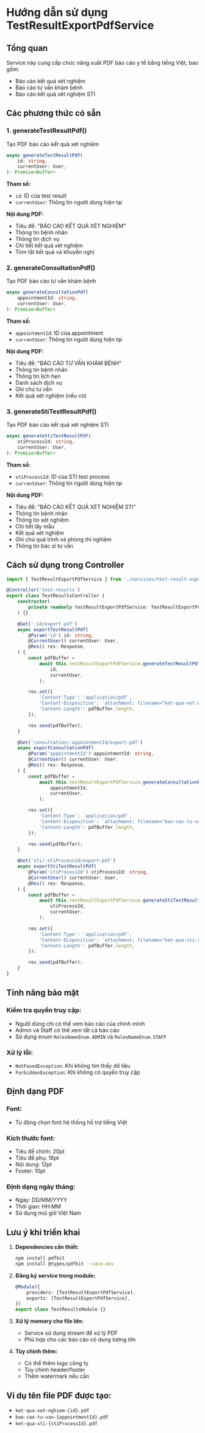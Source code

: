 # Hướng dẫn sử dụng TestResultExportPdfService

## Tổng quan

Service này cung cấp chức năng xuất PDF báo cáo y tế bằng tiếng Việt, bao gồm:

- Báo cáo kết quả xét nghiệm
- Báo cáo tư vấn khám bệnh
- Báo cáo kết quả xét nghiệm STI

## Các phương thức có sẵn

### 1. generateTestResultPdf()

Tạo PDF báo cáo kết quả xét nghiệm

```typescript
async generateTestResultPdf(
    id: string,
    currentUser: User,
): Promise<Buffer>
```

**Tham số:**

- `id`: ID của test result
- `currentUser`: Thông tin người dùng hiện tại

**Nội dung PDF:**

- Tiêu đề: "BÁO CÁO KẾT QUẢ XÉT NGHIỆM"
- Thông tin bệnh nhân
- Thông tin dịch vụ
- Chi tiết kết quả xét nghiệm
- Tóm tắt kết quả và khuyến nghị

### 2. generateConsultationPdf()

Tạo PDF báo cáo tư vấn khám bệnh

```typescript
async generateConsultationPdf(
    appointmentId: string,
    currentUser: User,
): Promise<Buffer>
```

**Tham số:**

- `appointmentId`: ID của appointment
- `currentUser`: Thông tin người dùng hiện tại

**Nội dung PDF:**

- Tiêu đề: "BÁO CÁO TƯ VẤN KHÁM BỆNH"
- Thông tin bệnh nhân
- Thông tin lịch hẹn
- Danh sách dịch vụ
- Ghi chú tư vấn
- Kết quả xét nghiệm (nếu có)

### 3. generateStiTestResultPdf()

Tạo PDF báo cáo kết quả xét nghiệm STI

```typescript
async generateStiTestResultPdf(
    stiProcessId: string,
    currentUser: User,
): Promise<Buffer>
```

**Tham số:**

- `stiProcessId`: ID của STI test process
- `currentUser`: Thông tin người dùng hiện tại

**Nội dung PDF:**

- Tiêu đề: "BÁO CÁO KẾT QUẢ XÉT NGHIỆM STI"
- Thông tin bệnh nhân
- Thông tin xét nghiệm
- Chi tiết lấy mẫu
- Kết quả xét nghiệm
- Ghi chú quá trình và phòng thí nghiệm
- Thông tin bác sĩ tư vấn

## Cách sử dụng trong Controller

```typescript
import { TestResultExportPdfService } from './services/test-result-export-pdf.service';

@Controller('test-results')
export class TestResultsController {
    constructor(
        private readonly testResultExportPdfService: TestResultExportPdfService,
    ) {}

    @Get(':id/export-pdf')
    async exportTestResultPdf(
        @Param('id') id: string,
        @CurrentUser() currentUser: User,
        @Res() res: Response,
    ) {
        const pdfBuffer =
            await this.testResultExportPdfService.generateTestResultPdf(
                id,
                currentUser,
            );

        res.set({
            'Content-Type': 'application/pdf',
            'Content-Disposition': `attachment; filename="ket-qua-xet-nghiem-${id}.pdf"`,
            'Content-Length': pdfBuffer.length,
        });

        res.send(pdfBuffer);
    }

    @Get('consultation/:appointmentId/export-pdf')
    async exportConsultationPdf(
        @Param('appointmentId') appointmentId: string,
        @CurrentUser() currentUser: User,
        @Res() res: Response,
    ) {
        const pdfBuffer =
            await this.testResultExportPdfService.generateConsultationPdf(
                appointmentId,
                currentUser,
            );

        res.set({
            'Content-Type': 'application/pdf',
            'Content-Disposition': `attachment; filename="bao-cao-tu-van-${appointmentId}.pdf"`,
            'Content-Length': pdfBuffer.length,
        });

        res.send(pdfBuffer);
    }

    @Get('sti/:stiProcessId/export-pdf')
    async exportStiTestResultPdf(
        @Param('stiProcessId') stiProcessId: string,
        @CurrentUser() currentUser: User,
        @Res() res: Response,
    ) {
        const pdfBuffer =
            await this.testResultExportPdfService.generateStiTestResultPdf(
                stiProcessId,
                currentUser,
            );

        res.set({
            'Content-Type': 'application/pdf',
            'Content-Disposition': `attachment; filename="ket-qua-sti-${stiProcessId}.pdf"`,
            'Content-Length': pdfBuffer.length,
        });

        res.send(pdfBuffer);
    }
}
```

## Tính năng bảo mật

### Kiểm tra quyền truy cập:

- Người dùng chỉ có thể xem báo cáo của chính mình
- Admin và Staff có thể xem tất cả báo cáo
- Sử dụng enum `RolesNameEnum.ADMIN` và `RolesNameEnum.STAFF`

### Xử lý lỗi:

- `NotFoundException`: Khi không tìm thấy dữ liệu
- `ForbiddenException`: Khi không có quyền truy cập

## Định dạng PDF

### Font:

- Tự động chọn font hệ thống hỗ trợ tiếng Việt

### Kích thước font:

- Tiêu đề chính: 20pt
- Tiêu đề phụ: 16pt
- Nội dung: 12pt
- Footer: 10pt

### Định dạng ngày tháng:

- Ngày: DD/MM/YYYY
- Thời gian: HH:MM
- Sử dụng múi giờ Việt Nam

## Lưu ý khi triển khai

1. **Dependencies cần thiết:**

    ```bash
    npm install pdfkit
    npm install @types/pdfkit --save-dev
    ```

2. **Đăng ký service trong module:**

    ```typescript
    @Module({
        providers: [TestResultExportPdfService],
        exports: [TestResultExportPdfService],
    })
    export class TestResultsModule {}
    ```

3. **Xử lý memory cho file lớn:**
    - Service sử dụng stream để xử lý PDF
    - Phù hợp cho các báo cáo có dung lượng lớn

4. **Tùy chỉnh thêm:**
    - Có thể thêm logo công ty
    - Tùy chỉnh header/footer
    - Thêm watermark nếu cần

## Ví dụ tên file PDF được tạo:

- `ket-qua-xet-nghiem-{id}.pdf`
- `bao-cao-tu-van-{appointmentId}.pdf`
- `ket-qua-sti-{stiProcessId}.pdf`
